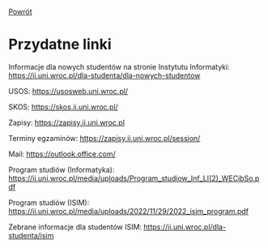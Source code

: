 [Powrót](README.md)

# Przydatne linki

Informacje dla nowych studentów na stronie Instytutu Informatyki:
https://ii.uni.wroc.pl/dla-studenta/dla-nowych-studentow

USOS: https://usosweb.uni.wroc.pl/

SKOS: https://skos.ii.uni.wroc.pl/

Zapisy: https://zapisy.ii.uni.wroc.pl

Terminy egzaminów: https://zapisy.ii.uni.wroc.pl/session/

Mail: https://outlook.office.com/

Program studiów (Informatyka): https://ii.uni.wroc.pl/media/uploads/Program_studiow_Inf_LI(2)_WECibSo.pdf

Program studiów (ISIM): https://ii.uni.wroc.pl/media/uploads/2022/11/29/2022_isim_program.pdf

Zebrane informacje dla studentów ISIM: https://ii.uni.wroc.pl/dla-studenta/isim
